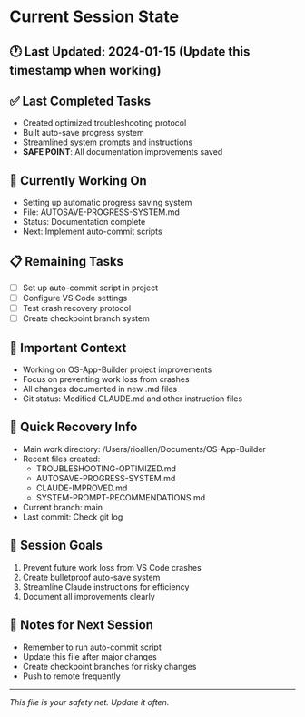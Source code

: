 # Current Session State

## 🕐 Last Updated: 2024-01-15 (Update this timestamp when working)

## ✅ Last Completed Tasks
- Created optimized troubleshooting protocol
- Built auto-save progress system
- Streamlined system prompts and instructions
- **SAFE POINT**: All documentation improvements saved

## 🔄 Currently Working On
- Setting up automatic progress saving system
- File: AUTOSAVE-PROGRESS-SYSTEM.md
- Status: Documentation complete
- Next: Implement auto-commit scripts

## 📋 Remaining Tasks
- [ ] Set up auto-commit script in project
- [ ] Configure VS Code settings
- [ ] Test crash recovery protocol
- [ ] Create checkpoint branch system

## 🚨 Important Context
- Working on OS-App-Builder project improvements
- Focus on preventing work loss from crashes
- All changes documented in new .md files
- Git status: Modified CLAUDE.md and other instruction files

## 💾 Quick Recovery Info
- Main work directory: /Users/rioallen/Documents/OS-App-Builder
- Recent files created:
  - TROUBLESHOOTING-OPTIMIZED.md
  - AUTOSAVE-PROGRESS-SYSTEM.md
  - CLAUDE-IMPROVED.md
  - SYSTEM-PROMPT-RECOMMENDATIONS.md
- Current branch: main
- Last commit: Check git log

## 🎯 Session Goals
1. Prevent future work loss from VS Code crashes
2. Create bulletproof auto-save system
3. Streamline Claude instructions for efficiency
4. Document all improvements clearly

## 📝 Notes for Next Session
- Remember to run auto-commit script
- Update this file after major changes
- Create checkpoint branches for risky changes
- Push to remote frequently

---
*This file is your safety net. Update it often.*